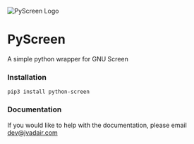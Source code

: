 ![PyScreen Logo](https://gitlab.com/jvadair/pyscreen/-/raw/master/banner.png)
# PyScreen
A simple python wrapper for GNU Screen

### Installation
`pip3 install python-screen`

### Documentation
If you would like to help with the documentation, please email [dev@jvadair.com](mailto:dev@jvadair.com)